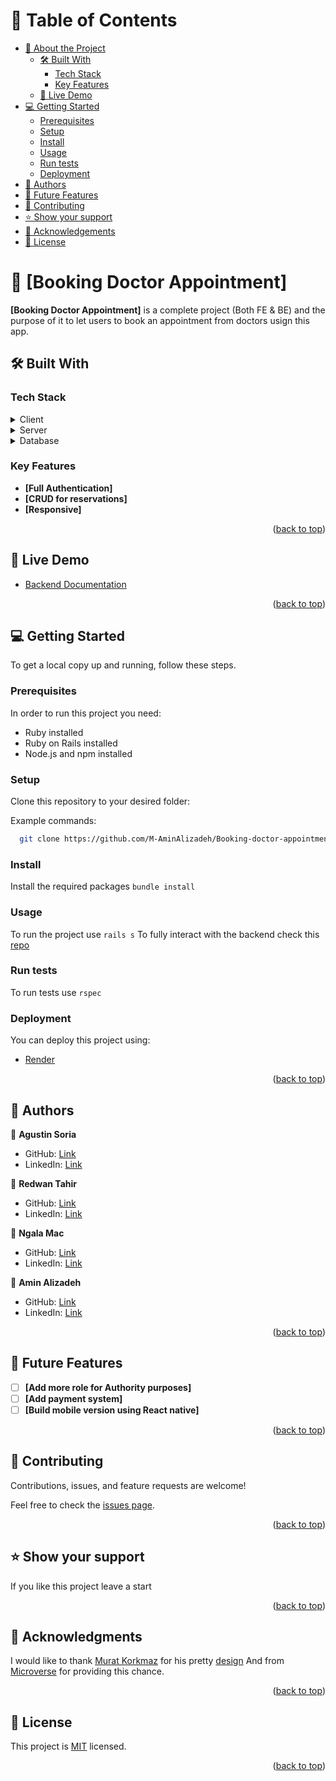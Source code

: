 # 📗 Table of Contents

- [📖 About the Project](#about-project)
  - [🛠 Built With](#built-with)
    - [Tech Stack](#tech-stack)
    - [Key Features](#key-features)
  - [🚀 Live Demo](#live-demo)
- [💻 Getting Started](#getting-started)
  - [Prerequisites](#prerequisites)
  - [Setup](#setup)
  - [Install](#install)
  - [Usage](#usage)
  - [Run tests](#run-tests)
  - [Deployment](#deployment)
- [👥 Authors](#authors)
- [🔭 Future Features](#future-features)
- [🤝 Contributing](#contributing)
- [⭐️ Show your support](#support)
- [🙏 Acknowledgements](#acknowledgements)
- [📝 License](#license)

<!-- PROJECT DESCRIPTION -->

# 📖 [Booking Doctor Appointment] <a name="about-project"></a>

**[Booking Doctor Appointment]** is a complete project (Both FE & BE) and the purpose of it to let users to book an appointment from doctors usign this app.

## 🛠 Built With <a name="built-with"></a>

### Tech Stack <a name="tech-stack"></a>

<details>
  <summary>Client</summary>
  <ul>
    <li><a href="https://reactjs.org/">React.js</a></li>
  </ul>
</details>

<details>
  <summary>Server</summary>
  <ul>
    <li><a href="https://rubyonrails.org">Ruby on Rails</a></li>
  </ul>
</details>

<details>
<summary>Database</summary>
  <ul>
    <li><a href="https://www.postgresql.org/">PostgreSQL</a></li>
  </ul>
</details>

<!-- Features -->

### Key Features <a name="key-features"></a>

- **[Full Authentication]**
- **[CRUD for reservations]**
- **[Responsive]**

<p align="right">(<a href="#readme-top">back to top</a>)</p>


## 🚀 Live Demo <a name="live-demo"></a>

- [Backend Documentation](https://booking-doctor-iqa1.onrender.com)

<p align="right">(<a href="#readme-top">back to top</a>)</p>

<!-- GETTING STARTED -->

## 💻 Getting Started <a name="getting-started"></a>

To get a local copy up and running, follow these steps.

### Prerequisites

In order to run this project you need:

- Ruby installed
- Ruby on Rails installed
- Node.js and npm installed

### Setup

Clone this repository to your desired folder:

Example commands:

```sh
  git clone https://github.com/M-AminAlizadeh/Booking-doctor-appointment-back-end.git
```

### Install

Install the required packages `bundle install`

### Usage

To run the project use `rails s`
To fully interact with the backend check this [repo](https://github.com/M-AminAlizadeh/Booking-doctor-appointment-back-end)

### Run tests

To run tests use `rspec`

### Deployment

You can deploy this project using:

- [Render](https://render.com/)

<p align="right">(<a href="#readme-top">back to top</a>)</p>

<!-- AUTHORS -->

## 👥 Authors <a name="authors"></a>

👤 **Agustin Soria**

- GitHub: [Link](https://github.com/SaveryIV)
- LinkedIn: [Link](https://www.linkedin.com/in/agust%C3%ADn-ricardo-soria-meza-979747228/)

👤 **Redwan Tahir**

- GitHub: [Link](https://github.com/ethred)
- LinkedIn: [Link](https://www.linkedin.com/in/redwan-tahir-78260733/)

👤 **Ngala Mac**

- GitHub: [Link](https://github.com/ngalamac)
- LinkedIn: [Link](https://www.linkedin.com/in/ngala-mac-872a65220/)

👤 **Amin Alizadeh**

- GitHub: [Link](https://github.com/M-AminAlizadeh)
- LinkedIn: [Link](https://www.linkedin.com/in/m-amin-alizadeh/)

<p align="right">(<a href="#readme-top">back to top</a>)</p>

<!-- FUTURE FEATURES -->

## 🔭 Future Features <a name="future-features"></a>

- [ ] **[Add more role for Authority purposes]**
- [ ] **[Add payment system]**
- [ ] **[Build mobile version using React native]**

<p align="right">(<a href="#readme-top">back to top</a>)</p>

<!-- CONTRIBUTING -->

## 🤝 Contributing <a name="contributing"></a>

Contributions, issues, and feature requests are welcome!

Feel free to check the [issues page](https://github.com/M-AminAlizadeh/Booking-doctor-appointment-front-end/issues).

<p align="right">(<a href="#readme-top">back to top</a>)</p>

<!-- SUPPORT -->

## ⭐️ Show your support <a name="support"></a>

If you like this project leave a start

<p align="right">(<a href="#readme-top">back to top</a>)</p>

<!-- ACKNOWLEDGEMENTS -->

## 🙏 Acknowledgments <a name="acknowledgements"></a>

I would like to thank [Murat Korkmaz](https://www.behance.net/muratk) for his
pretty [design](https://www.behance.net/gallery/26425031/Vespa-Responsive-Redesign)
And from [Microverse](https://www.microverse.org/) for providing this chance.
<p align="right">(<a href="#readme-top">back to top</a>)</p>

<!-- LICENSE -->

## 📝 License <a name="license"></a>

This project is [MIT](./LICENSE) licensed.

<p align="right">(<a href="#readme-top">back to top</a>)</p>
